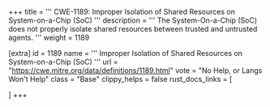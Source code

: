 +++
title = '''
CWE-1189: Improper Isolation of Shared Resources on System-on-a-Chip (SoC)
'''
description	= '''
The System-On-a-Chip (SoC) does not properly isolate shared resources between trusted and untrusted agents.
'''
weight = 1189

[extra]
id = 1189
name = '''
Improper Isolation of Shared Resources on System-on-a-Chip (SoC)
'''
url = "https://cwe.mitre.org/data/definitions/1189.html"
vote = "No Help, or Langs Won't Help"
class = "Base"
clippy_helps = false
rust_docs_links = [
	
]
+++
